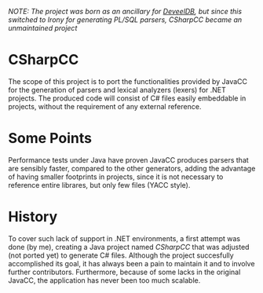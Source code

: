 _*NOTE*: The project was born as an ancillary for [DeveelDB](http://github.com/deveel/deveeldb), but since this switched to Irony for generating PL/SQL parsers, CSharpCC became an unmaintained project_

CSharpCC
========

The scope of this project is to port the functionalities provided by JavaCC for the generation of parsers and lexical analyzers (lexers) for .NET projects. The produced code will consist of C# files easily embeddable in projects, without the requirement of any external reference.

Some Points
===========

Performance tests under Java have proven JavaCC produces parsers that are sensibly faster, compared to the other generators, adding the advantage of having smaller footprints in projects, since it is not necessary to reference entire librares, but only few files (YACC style).

History
=======

To cover such lack of support in .NET environments, a first attempt was done (by me), creating a Java project named _CSharpCC_ that was adjusted (not ported yet) to generate C# files. Although the project succesfully accomplished its goal, it has always been a pain to maintain it and to involve further contributors. Furthermore, because of some lacks in the original JavaCC, the application has never been too much scalable.
